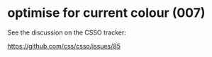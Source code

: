 # optimise for current colour (007)

See the discussion on the CSSO tracker:

https://github.com/css/csso/issues/85
